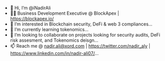 - 👋 Hi, I’m @iNadirAli
- :man_office_worker: Business Development Executive @ BlockApex | https://blockapex.io/
- 👀 I’m interested in Blockchain security, DeFi & web 3 compliances...
- 🌱 I’m currently learning tokenomics...
- 💞️ I’m looking to collaborate on projects looking for security audits, DeFi risk assesment, and Tokenomics deisgn...
- 📫 Reach me @ nadir.ali@xord.com | https://twitter.com/nadir_aly | https://www.linkedin.com/in/nadir-ali07/...

<!---
iNadirAli/iNadirAli is a ✨ special ✨ repository because its `README.md` (this file) appears on your GitHub profile.
You can click the Preview link to take a look at your changes.
--->
